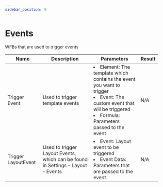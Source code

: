 ```yaml
---
sidebar_position: 9
---
```


# Events

WFBs that are used to trigger events

| Name                | Description                                                                     | Parameters                                                                                                                                                                            | Result |
| ------------------- | ------------------------------------------------------------------------------- | ------------------------------------------------------------------------------------------------------------------------------------------------------------------------------------- | ------ |
| Trigger Event       | Used to trigger template events                                                 | <li>Element: The template which contains the event you want to trigger </li><li>Event: The custom event that will be triggered </li><li>Formula: Parameters passed to the event </li> |  N/A   |
| Trigger LayoutEvent | Used to trigger Layout Events, which can be found in Settings – Layout – Events | <li>Event: Layout event to be triggered </li><li>Event Data: Parameters that are passed to the event </li>                                                                            |   N/A  |
